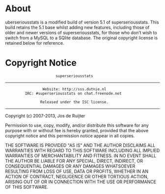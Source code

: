 # About
uberseriousstats is a modified build of version 5.1 of superseriousstats. This build retains the 5.1 base whilst adding new features, including those of older and newer versions of superseriousstats, for those who don't wish to switch from a MySQL to a SQlite database. The original copyright license is retained below for reference.

# Copyright Notice
                           superseriousstats
------------------------------------------------------------------------
                     Website: http://sss.dutnie.nl
             IRC: #superseriousstats on chat.freenode.net

                    Released under the ISC license.
------------------------------------------------------------------------
Copyright (c) 2007-2013, Jos de Ruijter

Permission to use, copy, modify, and/or distribute this software for any
purpose with or without fee is hereby granted, provided that the above
copyright notice and this permission notice appear in all copies.

THE SOFTWARE IS PROVIDED "AS IS" AND THE AUTHOR DISCLAIMS ALL WARRANTIES
WITH REGARD TO THIS SOFTWARE INCLUDING ALL IMPLIED WARRANTIES OF
MERCHANTABILITY AND FITNESS. IN NO EVENT SHALL THE AUTHOR BE LIABLE FOR
ANY SPECIAL, DIRECT, INDIRECT, OR CONSEQUENTIAL DAMAGES OR ANY DAMAGES
WHATSOEVER RESULTING FROM LOSS OF USE, DATA OR PROFITS, WHETHER IN AN
ACTION OF CONTRACT, NEGLIGENCE OR OTHER TORTIOUS ACTION, ARISING OUT OF
OR IN CONNECTION WITH THE USE OR PERFORMANCE OF THIS SOFTWARE.
